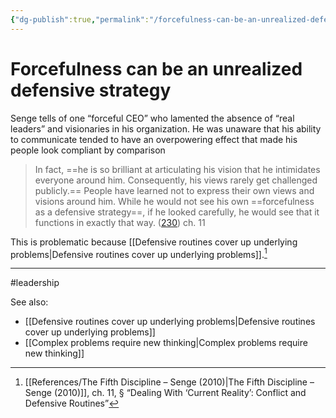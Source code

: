```yaml
---
{"dg-publish":true,"permalink":"/forcefulness-can-be-an-unrealized-defensive-strategy/"}
---
```



# Forcefulness can be an unrealized defensive strategy

Senge tells of one “forceful CEO” who lamented the absence of “real leaders” and visionaries in his organization. He was unaware that his ability to communicate tended to have an overpowering effect that made his people look compliant by comparison

> In fact, ==he is so brilliant at articulating his vision that he intimidates everyone around him. Consequently, his views rarely get challenged publicly.== People have learned not to express their own views and visions around him. While he would not see his own ==forcefulness as a defensive strategy==, if he looked carefully, he would see that it functions in exactly that way. ([230](file:///Users/timj/Dropbox/Library/Book/The%20Fifth%20Discipline_Senge_2010.pdf)) ch. 11

This is problematic because [[Defensive routines cover up underlying problems\|Defensive routines cover up underlying problems]].[^1]

---
#leadership 

See also:
- [[Defensive routines cover up underlying problems\|Defensive routines cover up underlying problems]]
- [[Complex problems require new thinking\|Complex problems require new thinking]]

[^1]: [[References/The Fifth Discipline – Senge (2010)\|The Fifth Discipline – Senge (2010)]], ch. 11, § “Dealing With ‘Current Reality’: Conflict and Defensive Routines”